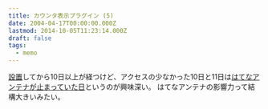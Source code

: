 ```yaml
---
title: カウンタ表示プラグイン (5)
date: 2004-04-17T00:00:00.000Z
lastmod: 2014-10-05T11:23:14.000Z
draft: false
tags:
  - memo
---
```


[設置](https://www.machu.jp/diary/200405.html#p02)してから10日以上が経つけど、アクセスの少なかった10日と11日は[はてなアンテナが止まっていた日](/posts/20040410/p02)というのが興味深い。 はてなアンテナの影響力って結構大きいみたい。
